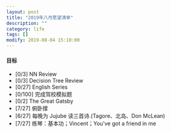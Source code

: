 ```yaml
---
layout: post
title: "2019年八月愿望清单"
description: ""
category: life
tags: []
modify: 2019-08-04 15:10:00
---
```



#### 目标

+ [0/3] NN Review
+ [0/3] Decision Tree Review
+ [0/27] English Series
+ [0/100] 完成驾校模拟题
+ [0/2] The Great Gatsby
+ [7/27] 俯卧撑
+ [6/27] 每晚为 Jujube 读三首诗.(Tagore、北岛、Don McLean)
+ [7/27] 练琴：基本功；Vincent；You've got a friend in me

